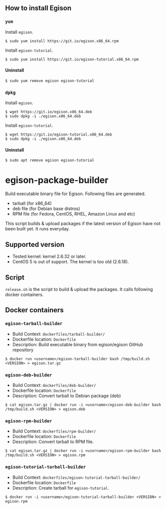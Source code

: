 ## How to install Egison

### `yum`

Install `egison`.

```
$ sudo yum install https://git.io/egison.x86_64.rpm
```

Install `egison-tutorial`.

```
$ sudo yum install https://git.io/egison-tutorial.x86_64.rpm
```

#### Uninstall

```
$ sudo yum remove egison egison-tutorial
```

### `dpkg`

Install `egison`.

```
$ wget https://git.io/egison.x86_64.deb
$ sudo dpkg -i ./egison.x86_64.deb
```

Install `egison-tutorial`.

```
$ wget https://git.io/egison-tutorial.x86_64.deb
$ sudo dpkg -i ./egison.x86_64.deb
```

#### Uninstall

```
$ sudo apt remove egison egison-tutorial
```

# egison-package-builder

Build executable binary file for Egison.
Following files are generated.

* tarball (for x86_64)
* deb file (for Debian base distros)
* RPM file (for Fedora, CentOS, RHEL, Amazon Linux and etc)

This script builds & upload packages if the latest version of Egison have not been built yet.
It runs everyday.

## Supported version
* Tested kernel: kernel 2.6.32 or later.
* CentOS 5 is out of support. The kernel is too old (2.6.18).

## Script

`release.sh` is the script to build & upload the packages.
It calls following docker containers.

## Docker containers

### `egison-tarball-builder`

* Build Context: `dockerfiles/tarball-builder/`
* Dockerfile location: `Dockerfile`
* Description:
Build executable binary from egison/egison GitHub repository

```
$ docker run <username>/egison-tarball-builder bash /tmp/build.sh <VERSION> > egison.tar.gz
```

### `egison-deb-builder`

* Build Context: `dockerfiles/deb-builder/`
* Dockerfile location: `Dockerfile`
* Description:
Convert tarball to Debian package (deb)

```
$ cat egison.tar.gz | docker run -i <username>/egison-deb-builder bash /tmp/build.sh <VERSION> > egison.deb
```

### `egison-rpm-builder`

* Build Context: `dockerfiles/rpm-builder/`
* Dockerfile location: `Dockerfile`
* Description:
Convert tarball to RPM file.

```
$ cat egison.tar.gz | docker run -i <username>/egison-rpm-builder bash /tmp/build.sh <VERSION> > egison.rpm
```

### `egison-tutorial-tarball-builder`

* Build Context: `dockerfiles/egison-tutorial-tarball-builder/`
* Dockerfile location: `Dockerfile`
* Description:
Create tarball for `egison-tutorial`.

```
$ docker run -i <username>/egison-tutorial-tarball-builder <VERSION> > egison.rpm
```

